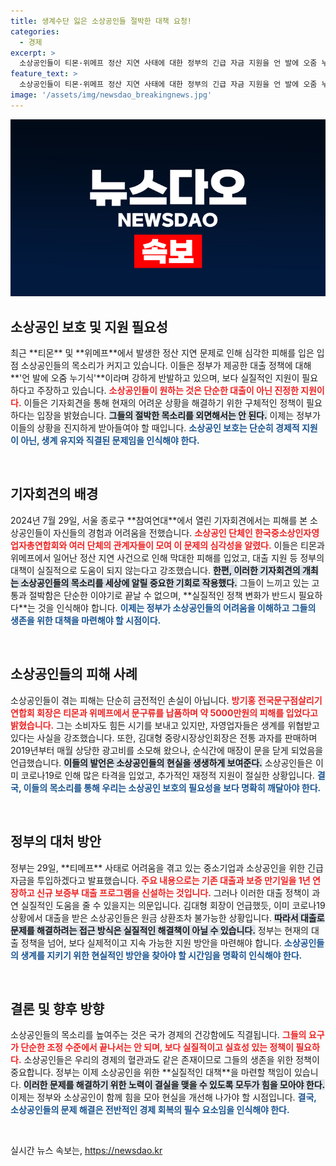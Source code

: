 ```yaml
---
title: 생계수단 잃은 소상공인들 절박한 대책 요청!
categories:
  - 경제
excerpt: >
  소상공인들이 티몬·위메프 정산 지연 사태에 대한 정부의 긴급 자금 지원을 언 발에 오줌 누기라며 강력 반발! 그들의 절박한 호소를 들어보세요!
feature_text: >
  소상공인들이 티몬·위메프 정산 지연 사태에 대한 정부의 긴급 자금 지원을 언 발에 오줌 누기라며 강력 반발! 그들의 절박한 호소를 들어보세요!
image: '/assets/img/newsdao_breakingnews.jpg'
---
```


<p><img src="/assets/img/newsdao_breakingnews.jpg" alt="flaretime 속보" /></p>

<h2 data-ke-size="size26">소상공인 보호 및 지원 필요성</h2>

<p data-ke-size="size16">최근 **티몬** 및 **위메프**에서 발생한 정산 지연 문제로 인해 심각한 피해를 입은 입점 소상공인들의 목소리가 커지고 있습니다. 이들은 정부가 제공한 대출 정책에 대해 **'언 발에 오줌 누기식'**이라며 강하게 반발하고 있으며, 보다 실질적인 지원이 필요하다고 주장하고 있습니다. <b><span style="color: #ee2323;">소상공인들이 원하는 것은 단순한 대출이 아닌 진정한 지원이다.</span></b> 이들은 기자회견을 통해 현재의 어려운 상황을 해결하기 위한 구체적인 정책이 필요하다는 입장을 밝혔습니다. <b><span style="background-color: #21538527;">그들의 절박한 목소리를 외면해서는 안 된다.</span></b> 이제는 정부가 이들의 상황을 진지하게 받아들여야 할 때입니다. <b><span style="color: #1a5490;">소상공인 보호는 단순히 경제적 지원이 아닌, 생계 유지와 직결된 문제임을 인식해야 한다.</span></b></p>

<p data-ke-size="size16">&nbsp;</p>

<h2 data-ke-size="size26">기자회견의 배경</h2>

<p data-ke-size="size16">2024년 7월 29일, 서울 종로구 **참여연대**에서 열린 기자회견에서는 피해를 본 소상공인들이 자신들의 경험과 어려움을 전했습니다. <b><span style="color: #ee2323;">소상공인 단체인 한국중소상인자영업자총연합회와 여러 단체의 관계자들이 모여 이 문제의 심각성을 알렸다.</span></b> 이들은 티몬과 위메프에서 일어난 정산 지연 사건으로 인해 막대한 피해를 입었고, 대출 지원 등 정부의 대책이 실질적으로 도움이 되지 않는다고 강조했습니다. <b><span style="background-color: #21538527;">한편, 이러한 기자회견의 개최는 소상공인들의 목소리를 세상에 알릴 중요한 기회로 작용했다.</span></b> 그들이 느끼고 있는 고통과 절박함은 단순한 이야기로 끝날 수 없으며, **실질적인 정책 변화가 반드시 필요하다**는 것을 인식해야 합니다. <b><span style="color: #1a5490;">이제는 정부가 소상공인들의 어려움을 이해하고 그들의 생존을 위한 대책을 마련해야 할 시점이다.</span></b></p>

<p data-ke-size="size16">&nbsp;</p>

<h2 data-ke-size="size26">소상공인들의 피해 사례</h2>

<p data-ke-size="size16">소상공인들이 겪는 피해는 단순히 금전적인 손실이 아닙니다. <b><span style="color: #ee2323;">방기홍 전국문구점살리기연합회 회장은 티몬과 위메프에서 문구류를 납품하며 약 5000만원의 피해를 입었다고 밝혔습니다.</span></b> 그는 소비자도 힘든 시기를 보내고 있지만, 자영업자들은 생계를 위협받고 있다는 사실을 강조했습니다. 또한, 김대형 중랑시장상인회장은 전통 과자를 판매하며 2019년부터 매월 상당한 광고비를 소모해 왔으나, 순식간에 매장이 문을 닫게 되었음을 언급했습니다. <b><span style="background-color: #21538527;">이들의 발언은 소상공인들의 현실을 생생하게 보여준다.</span></b> 소상공인들은 이미 코로나19로 인해 많은 타격을 입었고, 추가적인 재정적 지원이 절실한 상황입니다. <b><span style="color: #1a5490;">결국, 이들의 목소리를 통해 우리는 소상공인 보호의 필요성을 보다 명확히 깨달아야 한다.</span></b></p>

<p data-ke-size="size16">&nbsp;</p>

<h2 data-ke-size="size26">정부의 대처 방안</h2>

<p data-ke-size="size16">정부는 29일, **티메프** 사태로 어려움을 겪고 있는 중소기업과 소상공인을 위한 긴급 자금을 투입하겠다고 발표했습니다. <b><span style="color: #ee2323;">주요 내용으로는 기존 대출과 보증 만기일을 1년 연장하고 신규 보증부 대출 프로그램을 신설하는 것입니다.</span></b> 그러나 이러한 대출 정책이 과연 실질적인 도움을 줄 수 있을지는 의문입니다. 김대형 회장이 언급했듯, 이미 코로나19 상황에서 대출을 받은 소상공인들은 원금 상환조차 불가능한 상황입니다. <b><span style="background-color: #21538527;">따라서 대출로 문제를 해결하려는 접근 방식은 실질적인 해결책이 아닐 수 있습니다.</span></b> 정부는 현재의 대출 정책을 넘어, 보다 실제적이고 지속 가능한 지원 방안을 마련해야 합니다. <b><span style="color: #1a5490;">소상공인들의 생계를 지키기 위한 현실적인 방안을 찾아야 할 시간임을 명확히 인식해야 한다.</span></b></p>

<p data-ke-size="size16">&nbsp;</p>

<h2 data-ke-size="size26">결론 및 향후 방향</h2>

<p data-ke-size="size16">소상공인들의 목소리를 높여주는 것은 국가 경제의 건강함에도 직결됩니다. <b><span style="color: #ee2323;">그들의 요구가 단순한 조정 수준에서 끝나서는 안 되며, 보다 실질적이고 실효성 있는 정책이 필요하다.</span></b> 소상공인들은 우리의 경제의 혈관과도 같은 존재이므로 그들의 생존을 위한 정책이 중요합니다. 정부는 이제 소상공인을 위한 **실질적인 대책**을 마련할 책임이 있습니다. <b><span style="background-color: #21538527;">이러한 문제를 해결하기 위한 노력이 결실을 맺을 수 있도록 모두가 힘을 모아야 한다.</span></b> 이제는 정부와 소상공인이 함께 힘을 모아 현실을 개선해 나가야 할 시점입니다. <b><span style="color: #1a5490;">결국, 소상공인들의 문제 해결은 전반적인 경제 회복의 필수 요소임을 인식해야 한다.</span></b></p>

<p data-ke-size="size16">&nbsp;</p>
실시간 뉴스 속보는, <a href="https://newsdao.kr" rel="dofollow">https://newsdao.kr</a>


